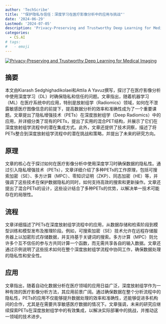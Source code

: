 ```yaml
---
author: 'TechScribe'
title: '"保护隐私与信任：深度学习在医疗影像分析中的应用与挑战"'
date: '2024-06-29'
Lastmod: '2024-07-05'
description: 'Privacy-Preserving and Trustworthy Deep Learning for Medical Imaging'
categories:
  - CS.AI
# tags:
#   - emoji
---
```


[![Privacy-Preserving and Trustworthy Deep Learning for Medical Imaging](https://arxiv-research-1301205113.cos.ap-guangzhou.myqcloud.com/images/2407.00538v1.pdf_0.jpg)](https://arxiv.org/abs/2407.00538v1)

## 摘要

本文由Kiarash Sedghighadikolaei和Attila A Yavuz撰写，探讨了在医疗影像分析中使用深度学习（DL）时确保隐私和信任的问题。文章指出，随着机器学习（ML）在医疗系统中的应用，特别是放射组学（Radiomics）领域，如何在不泄露敏感医疗图像信息的前提下，提高数据分析的效率和准确性成为了一个重要课题。文章提出了隐私增强技术（PETs）在深度放射组学（Deep Radiomics）中的应用，并详细分类了现有的PETs，提出了实用的混合PET结构，并展示了它们在深度放射组学流程中的潜在集成方式。此外，文章还提供了技术洞察，描述了将PETs整合到深度放射组学流程中的潜在挑战和策略，并提出了未来的研究方向。<!--more-->

## 原理

文章的核心在于探讨如何在医疗影像分析中使用深度学习时确保数据的隐私性。通过引入隐私增强技术（PETs），文章详细介绍了多种PETs的工作原理，包括可搜索加密（SE）、多方计算（MPC）、零知识证明（ZKP）、同态加密（HE）等，并强调了这些技术在保护数据隐私的同时，如何支持高效的搜索和更新操作。文章还提出了混合PETs的设计，这些设计结合了多种PETs的优势，以解决单一技术可能存在的局限性。

## 流程

文章详细描述了PETs在深度放射组学流程中的应用，从数据存储和检索阶段到模型训练和模型发布及推理阶段。例如，可搜索加密（SE）技术允许在远程存储服务器上以加密形式存储数据，并支持基于关键词的搜索。多方计算（MPC）则允许多个互不信任的参与方共同计算一个函数，而无需共享各自的输入数据。文章还通过示例说明了这些技术如何在整个深度放射组学流程中协同工作，确保数据处理的隐私性和安全性。

## 应用

文章指出，随着自动化数据分析在医疗领域的应用日益广泛，深度放射组学作为一种有效的医疗影像分析方法，其应用前景广阔。通过确保数据在整个分析流程中的隐私性，PETs的应用不仅能够提升数据处理的效率和准确性，还能够促进多机构间的合作，尤其是在需要共享敏感医疗数据的情况下。文章强调，未来的研究应继续探索PETs在深度放射组学中的有效集成，以解决实际部署中的挑战，并推动这一领域的技术进步。